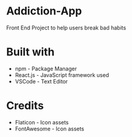 # Addiction-App
Front End Project to help users break bad habits 

# Built with
* npm - Package Manager
* React.js - JavaScript framework used
* VSCode - Text Editor

# Credits
* Flaticon - Icon assets
* FontAwesome - Icon assets

